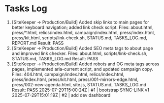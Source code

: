 # Tasks Log

1. [SiteKeeper -> Production/Build] Added skip links to main pages for better keyboard navigation; added link check script.
   Files: about.html, press/*.html, relics/index.html, campaign/index.html, press/index.html, press/kit.html, scripts/link-check.sh, STATUS.md, TASKS_LOG.md, REPORT.md
   Result: PASS
2. [SiteKeeper -> Production/Build] Added SEO meta tags to about page and improved link checker.
   Files: about.html, scripts/link-check.sh, STATUS.md, TASKS_LOG.md
   Result: PASS
3. [SiteKeeper -> Production/Build] Added robots and OG meta tags across pages, implemented aria-current script, and updated campaign copy.
   Files: 404.html, campaign/index.html, relics/index.html, press/index.html, press/kit.html, press/001-mirrors-edge.html, press/002-new-agenda.html, site.js, STATUS.md, TASKS_LOG.md
   Result: PASS
2025-07-29T15:00:24Z  |  #1  |  bootstrap SYNC-LINK v1
2025-07-29T15:01:19Z  |  #2  |  add dev dashboard
